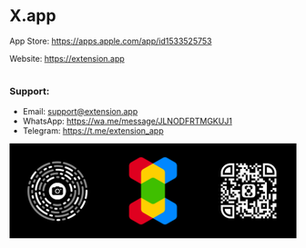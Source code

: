 # X.app

App Store: https://apps.apple.com/app/id1533525753

Website: https://extension.app

#

### Support:
- Email: support@extension.app
- WhatsApp: https://wa.me/message/JLNODFRTMGKUJ1
- Telegram: https://t.me/extension_app

[![X.app](https://github.com/xapp/.github/blob/main/profile/banner.png)](https://extension.app)
